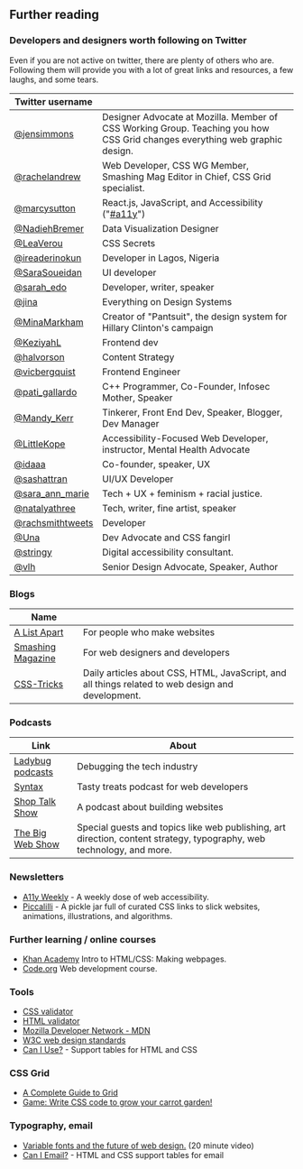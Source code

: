 


## Further reading

### Developers and designers worth following on Twitter

Even if you are not active on twitter, there are plenty of others who are. Following them will provide you with a lot of great links and resources, a few laughs, and some tears.

| Twitter username                                    	|                                                                         	|
|-----------------------------------------------------	|-------------------------------------------------------------------------	|
| [@jensimmons](https://twitter.com/jensimmons)       	| Designer Advocate at Mozilla. Member of CSS Working Group. Teaching you how CSS Grid changes everything web graphic design.  |
| [@rachelandrew](https://twitter.com/rachelandrew)   	| Web Developer, CSS WG Member, Smashing Mag Editor in Chief, CSS Grid specialist. 	|
| [@marcysutton](https://twitter.com/marcysutton)     	| React.js, JavaScript, and Accessibility ("[#a11y](https://twitter.com/hashtag/a11y)")                                 	|
| [@NadiehBremer](https://twitter.com/NadiehBremer)   	| Data Visualization Designer                                             	|
| [@LeaVerou](https://twitter.com/leaverou)           	| CSS Secrets                                                             	|
| [@ireaderinokun](https://twitter.com/ireaderinokun) 	| Developer in Lagos, Nigeria                                             	|
| [@SaraSoueidan](https://twitter.com/SaraSoueidan)   	| UI developer                                                            	|
| [@sarah_edo](https://twitter.com/sarah_edo/)        	| Developer, writer, speaker                                              	|
| [@jina](https://twitter.com/jina/)                  	| Everything on Design Systems                                            	|
| [@MinaMarkham](https://twitter.com/MinaMarkham)     	| Creator of "Pantsuit", the design system for Hillary Clinton's campaign 	|
| [@KeziyahL](https://twitter.com/KeziyahL)           	| Frontend dev                                             	|
| [@halvorson](https://twitter.com/halvorson)          	| Content Strategy                                             	|
| [@vicbergquist](https://twitter.com/vicbergquist)   |  Frontend Engineer |
| [@pati_gallardo](https://twitter.com/pati_gallardo)   | C++ Programmer, Co-Founder, Infosec Mother, Speaker  |
| [@Mandy_Kerr](https://twitter.com/Mandy_Kerr)   | Tinkerer, Front End Dev, Speaker, Blogger, Dev Manager |
| [@LittleKope](https://twitter.com/LittleKope)  |  Accessibility-Focused Web Developer, instructor, Mental Health Advocate |
| [@idaaa](https://twitter.com/idaaa)  |  Co-founder, speaker, UX |
| [@sashattran](https://twitter.com/sashattran)  |  UI/UX Developer |
| [@sara_ann_marie](https://twitter.com/sara_ann_marie)   |  Tech + UX + feminism + racial justice. |
| [@natalyathree](https://twitter.com/natalyathree)   |  Tech, writer, fine artist, speaker |
|  [@rachsmithtweets](https://twitter.com/rachsmithtweets) | Developer |
|  [@Una](https://twitter.com/Una) |  Dev Advocate and CSS fangirl |
|  [@stringy](https://twitter.com/stringy) |  Digital accessibility consultant.  |
| [@vlh](https://twitter.com/vlh)  |  Senior Design Advocate, Speaker, Author  |

### Blogs

| Name                                                   	|                                                                                                   	|
|--------------------------------------------------------	|---------------------------------------------------------------------------------------------------	|
| [A List Apart](https://alistapart.com/)                	| For people who make websites                                                                      	|
| [Smashing Magazine](https://www.smashingmagazine.com/) 	| For web designers and developers                                                                  	|
| [CSS-Tricks](https://css-tricks.com/)                  	| Daily articles about CSS, HTML, JavaScript, and all things related to web design and development. 	|

### Podcasts
Link  |  About
--|--
[Ladybug podcasts](https://ladybug.dev/)  |  Debugging the tech industry
[Syntax](https://syntax.fm/)  |  Tasty treats podcast for web developers
[Shop Talk Show](https://shoptalkshow.com/)  |  A podcast about building websites
[The Big Web Show](http://5by5.tv/bigwebshow)  |  Special guests and topics like web publishing, art direction, content strategy, typography, web technology, and more.


### Newsletters
* [A11y Weekly](https://a11yweekly.com/) - A weekly dose of web accessibility.
* [Piccalilli](http://piccalil.li/) - A pickle jar full of curated CSS links to slick websites, animations, illustrations, and algorithms.

### Further learning / online courses
* [Khan Academy](https://www.khanacademy.org/computing/computer-programming/html-css) Intro to HTML/CSS: Making webpages.
* [Code.org](https://curriculum.code.org/csd-18/unit2/) Web development course.

### Tools
* [CSS validator](https://jigsaw.w3.org/css-validator/)
* [HTML validator](https://validator.w3.org/)
* [Mozilla Developer Network - MDN](https://developer.mozilla.org/en-US/)
* [W3C web design standards](https://www.w3.org/standards/webdesign/htmlcss)
* [Can I Use?](https://caniuse.com/) - Support tables for HTML and CSS

### CSS Grid
* [A Complete Guide to Grid ](https://css-tricks.com/snippets/css/complete-guide-grid/)
* [Game: Write CSS code to grow your carrot garden!](https://cssgridgarden.com/)

### Typography, email
* [Variable fonts and the future of web design.](https://www.dotconferences.com/2018/11/mandy-michael-variable-fonts-and-the-future-of-web-design) (20 minute video)
* [Can I Email?](https://www.caniemail.com/) - HTML and CSS support tables for email
